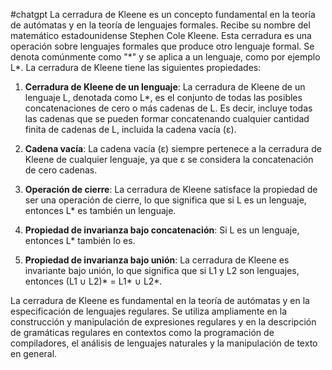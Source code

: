 #chatgpt
La cerradura de Kleene es un concepto fundamental en la teoría de autómatas y en la teoría de lenguajes formales. Recibe su nombre del matemático estadounidense Stephen Cole Kleene. Esta cerradura es una operación sobre lenguajes formales que produce otro lenguaje formal. Se denota comúnmente como "\*" y se aplica a un lenguaje, como por ejemplo L*. La cerradura de Kleene tiene las siguientes propiedades:

1. **Cerradura de Kleene de un lenguaje**: La cerradura de Kleene de un lenguaje L, denotada como L*, es el conjunto de todas las posibles concatenaciones de cero o más cadenas de L. Es decir, incluye todas las cadenas que se pueden formar concatenando cualquier cantidad finita de cadenas de L, incluida la cadena vacía (ε).

2. **Cadena vacía**: La cadena vacía (ε) siempre pertenece a la cerradura de Kleene de cualquier lenguaje, ya que ε se considera la concatenación de cero cadenas.

3. **Operación de cierre**: La cerradura de Kleene satisface la propiedad de ser una operación de cierre, lo que significa que si L es un lenguaje, entonces L* es también un lenguaje.

4. **Propiedad de invarianza bajo concatenación**: Si L es un lenguaje, entonces L* también lo es.

5. **Propiedad de invarianza bajo unión**: La cerradura de Kleene es invariante bajo unión, lo que significa que si L1 y L2 son lenguajes, entonces (L1 ∪ L2)* = L1* ∪ L2*.

La cerradura de Kleene es fundamental en la teoría de autómatas y en la especificación de lenguajes regulares. Se utiliza ampliamente en la construcción y manipulación de expresiones regulares y en la descripción de gramáticas regulares en contextos como la programación de compiladores, el análisis de lenguajes naturales y la manipulación de texto en general.